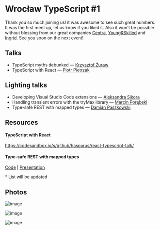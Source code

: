 # Wrocław TypeScript #1

Thank you so much joining us! it was awesome to see such great numbers. It was the first meet up, let us know if you liked it. Also it won't be possible without blessing from our great companies [Centra](https://www.centra.com/), [Young&Skilled](https://www.youngskilled.com/#start) and [Ingrid](https://www.ingrid.com/). See you soon on the next event!

## Talks

- TypeScript myths debunked — [Krzysztof Żuraw](https://github.com/krzysztofzuraw)
- TypeScript with React — [Piotr Pietrzak](https://github.com/hasparus)

## Lighting talks

- Developing Visual Studio Code extensions — [Aleksandra Sikora](https://github.com/blackdahila)
- Handling transient errors with the tryMax library — [Marcin Porębski](https://github.com/marcinporebski)
- Type-safe REST with mapped types — [Damian Paszkowski](https://github.com/paszkowskiDamian)

## Resources

#### TypeScript with React

https://codesandbox.io/s/github/hasparus/react-typescript-talk/

#### Type-safe REST with mapped types

[Code](https://github.com/paszkowskiDamian/ts-api/tree/master) | [Presentation](https://github.com/paszkowskiDamian/mapped-types-presentation)

\* List will be updated

## Photos

![image](https://user-images.githubusercontent.com/15217169/52047763-026cc080-254a-11e9-9364-52dfe15fcaf2.png)

![image](https://user-images.githubusercontent.com/15217169/52047808-1ca69e80-254a-11e9-94ea-68a866df46b3.png)

![image](https://user-images.githubusercontent.com/15217169/52047849-3647e600-254a-11e9-9b52-1426985245c2.png)
